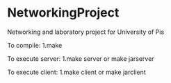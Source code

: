 # NetworkingProject
Networking and laboratory project for University of Pis

To compile:
1.make

To execute server:
1.make server or make jarserver

To execute client:
1.make client or make jarclient
